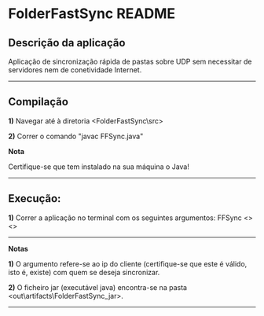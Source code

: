 # FolderFastSync README

## Descrição da aplicação

Aplicação de sincronização rápida de pastas sobre UDP sem necessitar de servidores nem de conetividade Internet.

---

## Compilação

**1)** Navegar até à diretoria <FolderFastSync\src>

**2)** Correr o comando "javac FFSync.java"

**Nota**

Certifique-se que tem instalado na sua máquina o Java!

---

## Execução:

**1)** Correr a aplicação no terminal com os seguintes argumentos: FFSync <<CaminhoCompletoDaDiretoria>> <<IpClienteValido>>

---

**Notas**

**1)** O argumento <IpClienteValido> refere-se ao ip do cliente (certifique-se que este é válido, isto é, existe) com quem se deseja sincronizar.

**2)** O ficheiro jar (executável java) encontra-se na pasta <out\artifacts\FolderFastSync_jar>.

---


